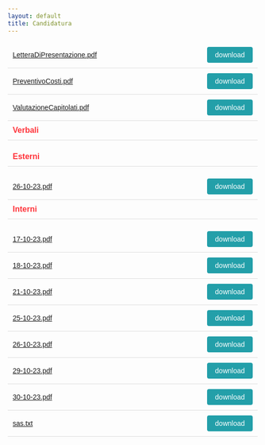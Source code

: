 ```yaml
---
layout: default
title: Candidatura
---
```

<style>body{font-family:Arial,sans-serif;margin:20px;} .file-list{list-style:none;padding:0;} .file-item{display:flex;justify-content:space-between;border-bottom:1px solid #ddd;padding:10px;align-items:center;} .file-name{flex:1;margin-right:10px;text-decoration:underline;color:inherit;} a:visited {color: #bbb !important;} .download-button{background-color:#239fa9;color:white;padding:8px 16px;text-align:center;text-decoration:none;display:inline-block;font-size:14px;cursor:pointer;border:none;border-radius:4px;} .folder-name{font-weight:bold;color:#ff333a;font-size:16px; text-decoration: none} .download-button:visited{color: white;}</style>
<ul class="file-list">
<li class="file-item">
<a href="./docs/Candidatura//LetteraDiPresentazione.pdf" class="file-name"> LetteraDiPresentazione.pdf </a>
<a href="./docs/Candidatura//LetteraDiPresentazione.pdf" class="download-button" download> download</a>
</li>
<li class="file-item">
<a href="./docs/Candidatura//PreventivoCosti.pdf" class="file-name"> PreventivoCosti.pdf </a>
<a href="./docs/Candidatura//PreventivoCosti.pdf" class="download-button" download> download</a>
</li>
<li class="file-item">
<a href="./docs/Candidatura//ValutazioneCapitolati.pdf" class="file-name"> ValutazioneCapitolati.pdf </a>
<a href="./docs/Candidatura//ValutazioneCapitolati.pdf" class="download-button" download> download</a>
</li>
<li class="file-item">
<span class="file-name folder-name">Verbali</span>
</li>
<ul class="file-list">
<li class="file-item">
<span class="file-name folder-name">Esterni</span>
</li>
<ul class="file-list">
<li class="file-item">
<a href="./docs/Candidatura/Verbali/Esterni/26-10-23.pdf" class="file-name"> 26-10-23.pdf </a>
<a href="./docs/Candidatura/Verbali/Esterni/26-10-23.pdf" class="download-button" download> download</a>
</li>
</ul>
<li class="file-item">
<span class="file-name folder-name">Interni</span>
</li>
<ul class="file-list">
<li class="file-item">
<a href="./docs/Candidatura/Verbali/Interni/17-10-23.pdf" class="file-name"> 17-10-23.pdf </a>
<a href="./docs/Candidatura/Verbali/Interni/17-10-23.pdf" class="download-button" download> download</a>
</li>
<li class="file-item">
<a href="./docs/Candidatura/Verbali/Interni/18-10-23.pdf" class="file-name"> 18-10-23.pdf </a>
<a href="./docs/Candidatura/Verbali/Interni/18-10-23.pdf" class="download-button" download> download</a>
</li>
<li class="file-item">
<a href="./docs/Candidatura/Verbali/Interni/21-10-23.pdf" class="file-name"> 21-10-23.pdf </a>
<a href="./docs/Candidatura/Verbali/Interni/21-10-23.pdf" class="download-button" download> download</a>
</li>
<li class="file-item">
<a href="./docs/Candidatura/Verbali/Interni/25-10-23.pdf" class="file-name"> 25-10-23.pdf </a>
<a href="./docs/Candidatura/Verbali/Interni/25-10-23.pdf" class="download-button" download> download</a>
</li>
<li class="file-item">
<a href="./docs/Candidatura/Verbali/Interni/26-10-23.pdf" class="file-name"> 26-10-23.pdf </a>
<a href="./docs/Candidatura/Verbali/Interni/26-10-23.pdf" class="download-button" download> download</a>
</li>
<li class="file-item">
<a href="./docs/Candidatura/Verbali/Interni/29-10-23.pdf" class="file-name"> 29-10-23.pdf </a>
<a href="./docs/Candidatura/Verbali/Interni/29-10-23.pdf" class="download-button" download> download</a>
</li>
<li class="file-item">
<a href="./docs/Candidatura/Verbali/Interni/30-10-23.pdf" class="file-name"> 30-10-23.pdf </a>
<a href="./docs/Candidatura/Verbali/Interni/30-10-23.pdf" class="download-button" download> download</a>
</li>
</ul>
</ul>
<li class="file-item">
<a href="./docs/Candidatura//sas.txt" class="file-name"> sas.txt </a>
<a href="./docs/Candidatura//sas.txt" class="download-button" download> download</a>
</li>
</ul>
